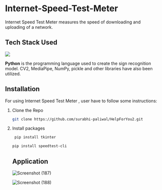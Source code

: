 # Internet-Speed-Test-Meter
Internet Speed Test Meter measures the speed of downloading and uploading of a network.
  ## Tech Stack Used
<img src="https://img.shields.io/badge/Python-ColourCode?logo=python&logoColor=yellow&style=ShieldStyle" />

**Python** is the programming language used to create the sign recognition model. CV2, MediaPipe, NumPy, pickle and other libraries have also been utilized.
  ## Installation
  For using Internet Speed Test Meter , user have to follow some instructions:
  1. Clone the Repo
     ```sh
     git clone https://github.com/surabhi-paliwal/HelpForYou2.git
     ```
 2. Install packages
    ```sh
     pip install tkinter
     ```
     
      ```sh
     pip install speedtest-cli
     ```
     ## Application
       ![Screenshot (187)](https://github.com/goyalsaksh/Internet-Speed-Test-Meter/assets/98030516/708fde4e-2d53-4cae-8f21-c8b23fce2f89)
       
       
       ![Screenshot (188)](https://github.com/goyalsaksh/Internet-Speed-Test-Meter/assets/98030516/8ea73d73-61a9-4a87-9dcd-b82fae3b4b8e)


                                                                                                                   
